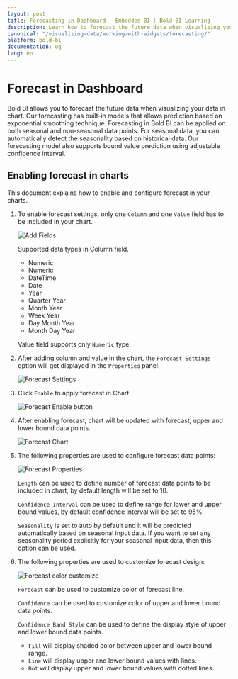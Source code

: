 ```yaml
---
layout: post
title: Forecasting in Dashboard – Embedded BI | Bold BI Learning
description: Learn how to forecast the future data when visualizing your data in chart in Bold BI Embedded dashboard.
canonical: "/visualizing-data/working-with-widgets/forecasting/"
platform: bold-bi
documentation: ug
lang: en
---
```


# Forecast in Dashboard

Bold BI allows you to forecast the future data when visualizing your data in chart. Our forecasting has built-in models that allows prediction based on exponential smoothing technique. Forecasting in Bold BI can be applied on both seasonal and non-seasonal data points. For seasonal data, you can automatically detect the seasonality based on historical data. Our forecasting model also supports bound value prediction using adjustable confidence interval.

## Enabling forecast in charts

This document explains how to enable and configure forecast in your charts.

1. To enable forecast settings, only one `Column` and one `Value` field has to be included in your chart.

    ![Add Fields](/static/assets/visualizing-data/working-with-widgets/images/forecastassigndata.png)

    Supported data types in Column field.    
    * Numeric
    * Numeric
    * DateTime
    * Date
    * Year
    * Quarter Year
    * Month Year
    * Week Year
    * Day Month Year
    * Month Day Year        

    Value field supports only `Numeric` type.

2. After adding column and value in the chart, the `Forecast Settings` option will get displayed in the `Properties` panel.

    ![Forecast Settings](/static/assets/visualizing-data/working-with-widgets/images/forecastsettings.png)

3. Click `Enable` to apply forecast in Chart.

    ![Forecast Enable button](/static/assets/visualizing-data/working-with-widgets/images/forecastenablebutton.png)

4. After enabling forecast, chart will be updated with forecast, upper and lower bound data points.

    ![Forecast Chart](/static/assets/visualizing-data/working-with-widgets/images/forecastchart.png)

5. The following properties are used to configure forecast data points:

    ![Forecast Properties](/static/assets/visualizing-data/working-with-widgets/images/forecastproperties.png)

   `Length` can be used to define number of forecast data points to be included in chart, by default length will be set to 10.

   `Confidence Interval` can be used to define range for lower and upper bound values, by default confidence interval will be set to 95%.

   `Seasonality` is set to auto by default and it will be predicted automatically based on seasonal input data. If you want to set any seasonality period explicitly for your seasonal input data, then this option can be used. 

6. The following properties are used to customize forecast design:

    ![Forecast color customize](/static/assets/visualizing-data/working-with-widgets/images/forecastcustomization.png)

    `Forecast` can be used to customize color of forecast line.

    `Confidence` can be used to customize color of upper and lower bound data points.

    `Confidence Band Style` can be used to define the display style of upper and lower bound data points.

    * `Fill` will display shaded color between upper and lower bound range.
    * `Line` will display upper and lower bound values with lines.
    * `Dot` will display upper and lower bound values with dotted lines.




